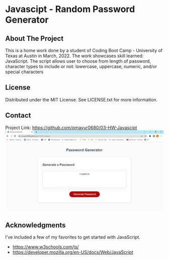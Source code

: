 # Javascipt - Random Password Generator
## About The Project
This is a home work done by a student of Coding Boot Camp - University of Texas at Austin in March, 2022. The work showcases skill learned: JavaScript. The script allows user to choose from length of password, character types to include or not: lowercase, uppercase, numeric, and/or special characters
## License
Distributed under the MIT License. See LICENSE.txt for more information.
## Contact
Project Link: https://github.com/pmayur0680/03-HW-Javascipt<br />
![Alt text](js-pwd-generator.png?raw=true "JavaScript - Password Generator")
## Acknowledgments
 I've included a few of my favorites to get started with JavaScript. 
 - https://www.w3schools.com/js/
 - https://developer.mozilla.org/en-US/docs/Web/JavaScript

